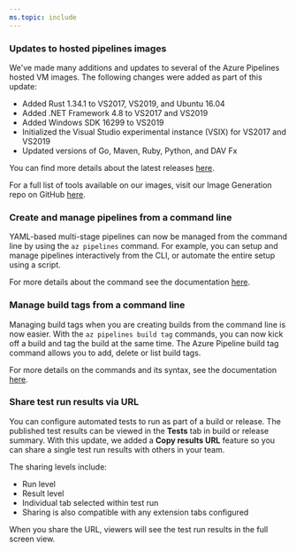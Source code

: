 ```yaml
---
ms.topic: include
---
```


### Updates to hosted pipelines images

We've made many additions and updates to several of the Azure Pipelines hosted VM images. The following changes were added as part of this update: 
    
   * Added Rust 1.34.1 to VS2017, VS2019, and Ubuntu 16.04
   * Added .NET Framework 4.8 to VS2017 and VS2019
   * Added Windows SDK 16299 to VS2019
   * Initialized the Visual Studio experimental instance (VSIX) for VS2017 and VS2019
   * Updated versions of Go, Maven, Ruby, Python, and DAV Fx

You can find more details about the latest releases [here](https://github.com/microsoft/azure-pipelines-image-generation/releases).

For a full list of tools available on our images, visit our Image Generation repo on GitHub [here](https://github.com/Microsoft/azure-pipelines-image-generation).

### Create and manage pipelines from a command line

YAML-based multi-stage pipelines can now be managed from the command line by using the `az pipelines` command. For example, you can setup and manage pipelines interactively from the CLI, or automate the entire setup using a script. 

For more details about the command see the documentation [here](https://docs.microsoft.com/cli/azure/ext/azure-devops/pipelines?view=azure-cli-latest).

### Manage build tags from a command line

Managing build tags when you are creating builds from the command line is now easier. With the `az pipelines build tag` commands, you can now kick off a build and tag the build at the same time. The Azure Pipeline build tag command allows you to add, delete or list build tags. 

For more details on the commands and its syntax, see the documentation [here](https://docs.microsoft.com/cli/azure/ext/azure-devops/pipelines/build/tag?view=azure-cli-latest).

### Share test run results via URL 

You can configure automated tests to run as part of a build or release. The published test results can be viewed in the **Tests** tab in build or release summary. With this update, we added a **Copy results URL** feature so you can share a single test run results with others in your team. 

The sharing levels include:
   * Run level
   * Result level
   * Individual tab selected within test run 
   * Sharing is also compatible with any extension tabs configured

When you share the URL, viewers will see the test run results in the full screen view.
